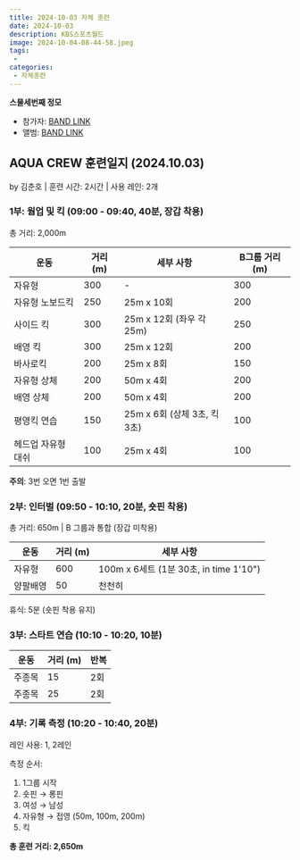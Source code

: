 ```yaml
---
title: 2024-10-03 자체 훈련
date: 2024-10-03
description: KBS스포츠월드
image: 2024-10-04-08-44-58.jpeg
tags:
 - 
categories:
 - 자체훈련
---
```


**스물세번째 정모**

- 참가자: [BAND LINK](https://band.us/band/93484357/schedule/4%2F93484357%2F496821791%2F19700101)
- 앨범: [BAND LINK](https://band.us/band/93484357/album/82302668)

## AQUA CREW 훈련일지 (2024.10.03)
by 김춘호 | 훈련 시간: 2시간 | 사용 레인: 2개

### 1부: 웜업 및 킥 (09:00 - 09:40, 40분, 장갑 착용)
총 거리: 2,000m

| 운동 | 거리 (m) | 세부 사항 | B그룹 거리 (m) |
|------|----------|-----------|----------------|
| 자유형 | 300 | - | 300 |
| 자유형 노보드킥 | 250 | 25m x 10회 | 200 |
| 사이드 킥 | 300 | 25m x 12회 (좌우 각 25m) | 250 |
| 배영 킥 | 300 | 25m x 12회 | 200 |
| 바사로킥 | 200 | 25m x 8회 | 150 |
| 자유형 상체 | 200 | 50m x 4회 | 200 |
| 배영 상체 | 200 | 50m x 4회 | 200 |
| 평영킥 연습 | 150 | 25m x 6회 (상체 3초, 킥 3초) | 100 |
| 헤드업 자유형 대쉬 | 100 | 25m x 4회 | 100 |

**주의**: 3번 오면 1번 출발

### 2부: 인터벌 (09:50 - 10:10, 20분, 숏핀 착용)
총 거리: 650m | B 그룹과 통합 (장갑 미착용)

| 운동 | 거리 (m) | 세부 사항 |
|------|----------|-----------|
| 자유형 | 600 | 100m x 6세트 (1분 30초, in time 1'10") |
| 양팔배영 | 50 | 천천히 |

휴식: 5분 (숏핀 착용 유지)

### 3부: 스타트 연습 (10:10 - 10:20, 10분)

| 운동 | 거리 (m) | 반복 |
|------|----------|------|
| 주종목 | 15 | 2회 |
| 주종목 | 25 | 2회 |

### 4부: 기록 측정 (10:20 - 10:40, 20분)
레인 사용: 1, 2레인

측정 순서:
1. 1그룹 시작
2. 숏핀 → 롱핀
3. 여성 → 남성
4. 자유형 → 접영 (50m, 100m, 200m)
5. 킥

**총 훈련 거리: 2,650m**